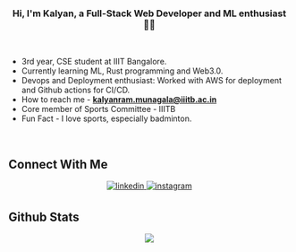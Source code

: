 ### <div align="center"> Hi, I'm Kalyan, a Full-Stack Web Developer and ML enthusiast 👨‍💻</div>

<br/>

- 3rd year, CSE student at IIIT Bangalore.
- Currently learning ML, Rust programming and Web3.0.
- Devops and Deployment enthusiast: Worked with AWS for deployment and Github actions for CI/CD.
- How to reach me - **kalyanram.munagala@iiitb.ac.in**
- Core member of Sports Committee - IIITB
- Fun Fact - I love sports, especially badminton.

<br/>

## Connect With Me
<div align="center">

<a href="https://linkedin.com/in/kalyanrm" target="_blank">
<img src=https://img.shields.io/badge/linkedin-%231E77B5.svg?&style=for-the-badge&logo=linkedin&logoColor=white alt=linkedin style="margin-bottom: 5px;" />
</a>
<a href="https://instagram.com/kalyanrammunagala" target="_blank">
<img src=https://img.shields.io/badge/instagram-%23000000.svg?&style=for-the-badge&logo=instagram&logoColor=white alt=instagram style="margin-bottom: 5px;" />
</a>

</div>

## Github Stats
<div align="center"><img src="https://github-readme-stats.vercel.app/api?username=KalyanRam1234&show_icons=true&count_private=true&hide_border=true" align="center" /></div>  

